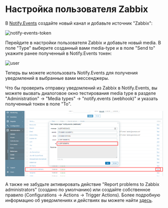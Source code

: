# Настройка пользователя Zabbix

В [Notify.Events](https://notify.events) создайте новый канал и добавьте источник "Zabbix":

![notify-events-token](../../images/notify-events-token.png)

Перейдите в настройки пользователя Zabbix и добавьте новый media. В поле "Type" выберите созданный вами
media-type и в поле "Send to" укажите ранее полученный в Notify.Events токен:

![user](../../images/user.png)

Теперь вы можете использовать Notify.Events для получения уведомлений в выбранные вами мессенджеры.

Что бы проверить отправку уведомлений из Zabbix в Notify.Events, вы можете вызвать диалоговое окно тестирования media type
в разделе "Administration" -> "Media types" -> "notify.events (webhook)" и указать полученный токен в поле "To".

![test](../../images/test.png)

А также не забудьте активировать действие "Report problems to Zabbix administrators" (создано по умолчанию) или создайте собственное правило (Configurations -> Actions -> Trigger Actions). Более подробную информацию об уведомлениях и действиях вы можете найти [здесь](https://www.zabbix.com/documentation/current/manual/config/notifications).
